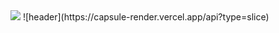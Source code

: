 <img src="https://capsule-render.vercel.app/api?type=wave&color=auto&height=300&section=header&text=박경현&fontSize=90" />
![header](https://capsule-render.vercel.app/api?type=slice)
